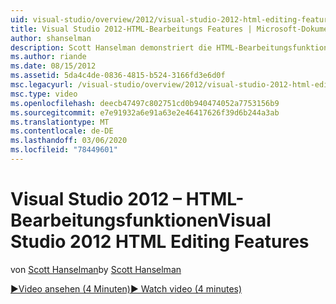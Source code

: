 ```yaml
---
uid: visual-studio/overview/2012/visual-studio-2012-html-editing-features
title: Visual Studio 2012-HTML-Bearbeitungs Features | Microsoft-Dokumentation
author: shanselman
description: Scott Hanselman demonstriert die HTML-Bearbeitungsfunktionen in Visual Studio 2012.
ms.author: riande
ms.date: 08/15/2012
ms.assetid: 5da4c4de-0836-4815-b524-3166fd3e6d0f
msc.legacyurl: /visual-studio/overview/2012/visual-studio-2012-html-editing-features
msc.type: video
ms.openlocfilehash: deecb47497c802751cd0b940474052a7753156b9
ms.sourcegitcommit: e7e91932a6e91a63e2e46417626f39d6b244a3ab
ms.translationtype: MT
ms.contentlocale: de-DE
ms.lasthandoff: 03/06/2020
ms.locfileid: "78449601"
---
```

# <a name="visual-studio-2012-html-editing-features"></a><span data-ttu-id="20f55-103">Visual Studio 2012 – HTML-Bearbeitungsfunktionen</span><span class="sxs-lookup"><span data-stu-id="20f55-103">Visual Studio 2012 HTML Editing Features</span></span>

<span data-ttu-id="20f55-104">von [Scott Hanselman](https://github.com/shanselman)</span><span class="sxs-lookup"><span data-stu-id="20f55-104">by [Scott Hanselman](https://github.com/shanselman)</span></span>

[<span data-ttu-id="20f55-105">&#9654;Video ansehen (4 Minuten)</span><span class="sxs-lookup"><span data-stu-id="20f55-105">&#9654; Watch video (4 minutes)</span></span>](https://channel9.msdn.com/Blogs/ASP-NET-Site-Videos/visual-studio-2012-html-editing-features)
